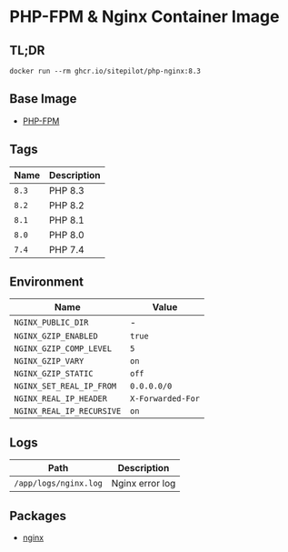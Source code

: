 # PHP-FPM & Nginx Container Image

## TL;DR

```console
docker run --rm ghcr.io/sitepilot/php-nginx:8.3
```

## Base Image

* [PHP-FPM](../php-fpm)

## Tags

| Name  | Description |
|-------|-------------|
| `8.3` | PHP 8.3     |
| `8.2` | PHP 8.2     |
| `8.1` | PHP 8.1     |
| `8.0` | PHP 8.0     |
| `7.4` | PHP 7.4     |

## Environment

| Name                      | Value             |
|---------------------------|-------------------|
| `NGINX_PUBLIC_DIR`        | -                 |
| `NGINX_GZIP_ENABLED`      | `true`            |
| `NGINX_GZIP_COMP_LEVEL`   | `5`               |
| `NGINX_GZIP_VARY`         | `on`              |
| `NGINX_GZIP_STATIC`       | `off`             |
| `NGINX_SET_REAL_IP_FROM`  | `0.0.0.0/0`       |
| `NGINX_REAL_IP_HEADER`    | `X-Forwarded-For` |
| `NGINX_REAL_IP_RECURSIVE` | `on`              |
 
## Logs

| Path                      | Description     |
|---------------------------|-----------------|
| `/app/logs/nginx.log`     | Nginx error log |

## Packages

* [nginx](https://www.nginx.com/)
